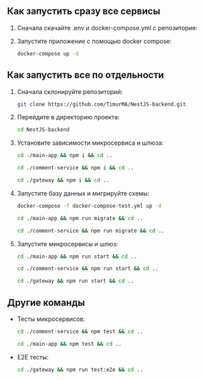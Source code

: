 ## Как запустить сразу все сервисы

1. Сначала скачайте .env и docker-compose.yml с репозитория:

2. Запустите приложение с помощью docker compose:

   ```bash
   docker-compose up -d
   ```

## Как запустить все по отдельности

1. Сначала склонируйте репозиторий:

   ```bash
   git clone https://github.com/TimurMA/NestJS-backend.git
   ```

2. Перейдите в директорию проекта:

   ```bash
   cd NestJS-backend
   ```

3. Установите зависимости микросервиса и шлюза:

   ```bash
   cd ./main-app && npm i && cd ..
   ```

   ```bash
   cd ./comment-service && npm i && cd ..
   ```

   ```bash
   cd ./gateway && npm i && cd ..
   ```

4. Запустите базу данных и мигрируйте схемы:

   ```bash
   docker-compose -f docker-compose-test.yml up -d
   ```

   ```bash
   cd ./main-app && npm run migrate && cd ..
   ```

   ```bash
   cd ./comment-service && npm run migrate && cd ..
   ```

5. Запустите микросервисы и шлюз:

   ```bash
   cd ./main-app && npm run start && cd ..
   ```

   ```bash
   cd ./comment-service && npm run start && cd ..
   ```

   ```bash
   cd ./gateway && npm run start && cd ..
   ```

## Другие команды

- Тесты микросервисов:

  ```bash
  cd ./comment-service && npm test && cd ..
  ```

  ```bash
  cd ./main-app && npm test && cd ..
  ```

- E2E тесты:

  ```bash
  cd ./gateway && npm run test:e2e && cd ..
  ```
